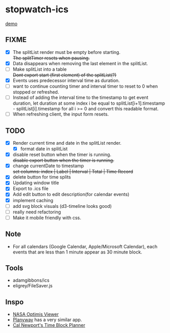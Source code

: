 # stopwatch-ics

[demo](https://gateway.pinata.cloud/ipfs/QmWe55w6ASYUwYSsSCiMKx3kPAm7GPq2tFzCGDyeLNnn2W/)

## FIXME

- [x] The splitList render must be empty before starting.\
       ~~The splitTimer resets when pausing.~~
- [x] Data disappears when removing the last element in the splitList.
- [ ] Make splitList into a table\
       ~~Dont export start (first element) of the splitList(?)~~
- [x] Events uses predecessor interval time as duration.
- [ ] want to continue counting timer and interval timer to reset to 0 when stopped or refreshed.
- [ ] Instead of adding the interval time to the timestamp to get event duration, let duration at some index i be equal to splitList[i+1].timestamp - splitList[i].timestamp for all i >= 0 and convert this readable format.
- [ ] When refreshing client, the input form resets.

## TODO

- [x] Render current time and date in the splitList render.
  - [x] format date in splitList
- [x] disable reset button when the timer is running.\
       ~~disable export button when the timer is running.~~
- [x] change currentDate to timestamp\
       ~~set columns: index | Label | Interval | Total | Time Record~~
- [x] delete button for time splits
- [x] Updating window title
- [x] Export to .ics file
- [x] Add edit button to edit description(for calendar events)
- [x] implement caching
- [ ] add svg block visuals (d3-timeline looks good)
- [ ] really need refactoring
- [ ] Make it mobile friendly with css.

## Note

- For all calendars (Google Calendar, Apple/Microsoft Calendar), each events that are less than 1 minute appear as 30 minute block.

## Tools

- adamgibbons/ics
- eligrey/FileSaver.js

## Inspo

- [NASA Optimis Viewer](https://imgur.com/a/7PdIuWE)
- [Planyway](https://planyway.com/help/features/time-tracking#two-views-calendar-and-list) has a very similar app.
- [Cal Newport's Time Block Planner](https://www.timeblockplanner.com/)
